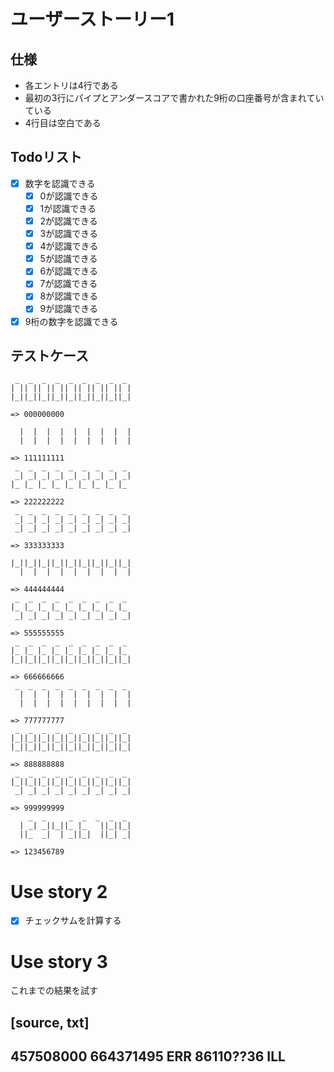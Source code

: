 # ユーザーストーリー1

## 仕様

- 各エントリは4行である
- 最初の3行にパイプとアンダースコアで書かれた9桁の口座番号が含まれていている
- 4行目は空白である

## Todoリスト

- [x] 数字を認識できる
  - [x] 0が認識できる
  - [x] 1が認識できる
  - [x] 2が認識できる
  - [x] 3が認識できる
  - [x] 4が認識できる
  - [x] 5が認識できる
  - [x] 6が認識できる
  - [x] 7が認識できる
  - [x] 8が認識できる
  - [x] 9が認識できる
- [x] 9桁の数字を認識できる

## テストケース

```
 _  _  _  _  _  _  _  _  _ 
| || || || || || || || || |
|_||_||_||_||_||_||_||_||_|
                           
=> 000000000
                           
  |  |  |  |  |  |  |  |  |
  |  |  |  |  |  |  |  |  |
                           
=> 111111111
 _  _  _  _  _  _  _  _  _ 
 _| _| _| _| _| _| _| _| _|
|_ |_ |_ |_ |_ |_ |_ |_ |_ 
                           
=> 222222222
 _  _  _  _  _  _  _  _  _ 
 _| _| _| _| _| _| _| _| _|
 _| _| _| _| _| _| _| _| _|
                           
=> 333333333
                           
|_||_||_||_||_||_||_||_||_|
  |  |  |  |  |  |  |  |  |
                           
=> 444444444
 _  _  _  _  _  _  _  _  _ 
|_ |_ |_ |_ |_ |_ |_ |_ |_ 
 _| _| _| _| _| _| _| _| _|
                           
=> 555555555
 _  _  _  _  _  _  _  _  _ 
|_ |_ |_ |_ |_ |_ |_ |_ |_ 
|_||_||_||_||_||_||_||_||_|
                           
=> 666666666
 _  _  _  _  _  _  _  _  _ 
  |  |  |  |  |  |  |  |  |
  |  |  |  |  |  |  |  |  |
                           
=> 777777777
 _  _  _  _  _  _  _  _  _ 
|_||_||_||_||_||_||_||_||_|
|_||_||_||_||_||_||_||_||_|
                           
=> 888888888
 _  _  _  _  _  _  _  _  _ 
|_||_||_||_||_||_||_||_||_|
 _| _| _| _| _| _| _| _| _|
                           
=> 999999999
    _  _     _  _  _  _  _ 
  | _| _||_||_ |_   ||_||_|
  ||_  _|  | _||_|  ||_| _|
                           
=> 123456789
```

# Use story 2

- [x] チェックサムを計算する

# Use story 3

これまでの結果を試す

[source, txt]
----
457508000
664371495 ERR
86110??36 ILL
----